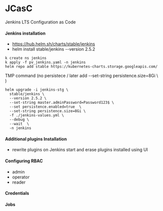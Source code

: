 # JCasC
Jenkins LTS Configuration as Code

#### Jenkins installation
* https://hub.helm.sh/charts/stable/jenkins
* helm install stable/jenkins --version 2.5.2

```
k create ns jenkins
k apply -f pv_jenkins.yaml -n jenkins
helm repo add stable https://kubernetes-charts.storage.googleapis.com/ 
```

TMP command  (no persistece / later add     --set-string persistence.size=8Gi \ )
```
helm upgrade -i jenkins-stg \
  stable/jenkins \
  --version 2.5.2 \
  --set-string master.adminPassword=Password123$ \
  --set persistence.enabled=true  \
  --set-string persistence.size=8Gi \
  -f ./jenkins-values.yml \
  --debug \
  --wait  \
  -n jenkins
```





#### Additional plugins Installation
* rewrite plugins on Jenkins start and erase plugins installed using UI

#### Configuring RBAC
* admin
* operator
* reader

#### Credentials

#### Jobs 

